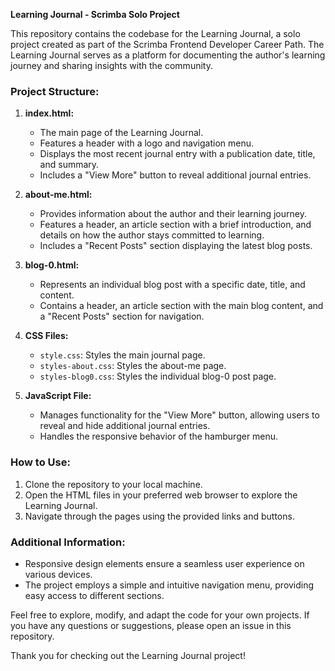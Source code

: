 **Learning Journal - Scrimba Solo Project**

This repository contains the codebase for the Learning Journal, a solo project created as part of the Scrimba Frontend Developer Career Path. The Learning Journal serves as a platform for documenting the author's learning journey and sharing insights with the community.

### Project Structure:

1. **index.html:**
   - The main page of the Learning Journal.
   - Features a header with a logo and navigation menu.
   - Displays the most recent journal entry with a publication date, title, and summary.
   - Includes a "View More" button to reveal additional journal entries.

2. **about-me.html:**
   - Provides information about the author and their learning journey.
   - Features a header, an article section with a brief introduction, and details on how the author stays committed to learning.
   - Includes a "Recent Posts" section displaying the latest blog posts.

3. **blog-0.html:**
   - Represents an individual blog post with a specific date, title, and content.
   - Contains a header, an article section with the main blog content, and a "Recent Posts" section for navigation.

4. **CSS Files:**
   - `style.css`: Styles the main journal page.
   - `styles-about.css`: Styles the about-me page.
   - `styles-blog0.css`: Styles the individual blog-0 post page.

5. **JavaScript File:**
   - Manages functionality for the "View More" button, allowing users to reveal and hide additional journal entries.
   - Handles the responsive behavior of the hamburger menu.

### How to Use:

1. Clone the repository to your local machine.
2. Open the HTML files in your preferred web browser to explore the Learning Journal.
3. Navigate through the pages using the provided links and buttons.

### Additional Information:

- Responsive design elements ensure a seamless user experience on various devices.
- The project employs a simple and intuitive navigation menu, providing easy access to different sections.

Feel free to explore, modify, and adapt the code for your own projects. If you have any questions or suggestions, please open an issue in this repository.

Thank you for checking out the Learning Journal project!
